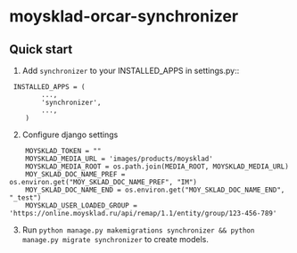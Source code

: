 # moysklad-orcar-synchronizer

Quick start
-----------

1. Add ``synchronizer`` to your INSTALLED_APPS in settings.py::

```
 INSTALLED_APPS = (
        ...,
        'synchronizer',
        ...,
    )
```

2. Configure django settings

```
    MOYSKLAD_TOKEN = ""
    MOYSKLAD_MEDIA_URL = 'images/products/moysklad'
    MOYSKLAD_MEDIA_ROOT = os.path.join(MEDIA_ROOT, MOYSKLAD_MEDIA_URL)
    MOY_SKLAD_DOC_NAME_PREF = os.environ.get("MOY_SKLAD_DOC_NAME_PREF", "IM")
    MOY_SKLAD_DOC_NAME_END = os.environ.get("MOY_SKLAD_DOC_NAME_END", "_test")
    MOYSKLAD_USER_LOADED_GROUP = 'https://online.moysklad.ru/api/remap/1.1/entity/group/123-456-789'

```
    
3. Run ``python manage.py makemigrations synchronizer && python manage.py migrate synchronizer`` to create models.

